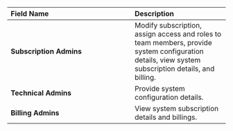 
| <div style="width:270px">Field Name</div>  | Description |
| :------------------------------------------ |:-------------|
| **Subscription Admins** | Modify subscription, assign access and roles to team members, provide system configuration details, view system subscription details, and billing.
| **Technical Admins** | Provide system configuration details.
| **Billing Admins** | View system subscription details and billings.